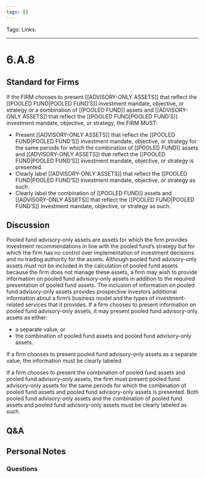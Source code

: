 ```yaml
---
tags: []
---
```

Tags:
Links: 
___
# 6.A.8
## Standard for Firms
If the FIRM chooses to present [[ADVISORY-ONLY ASSETS]] that reflect the [[POOLED FUND|POOLED FUND’S]] investment mandate, objective, or strategy or a combination of [[POOLED FUND]] assets and [[ADVISORY-ONLY ASSETS]] that reflect the [[POOLED FUND|POOLED FUND’S]] investment mandate, objective, or strategy, the FIRM MUST:
- Present [[ADVISORY-ONLY ASSETS]] that reflect the [[POOLED FUND|POOLED FUND’S]] investment mandate, objective, or strategy for the same periods for which the combination of [[POOLED FUND]] assets and [[ADVISORY-ONLY ASSETS]] that reflect the [[POOLED FUND|POOLED FUND’S]] investment mandate, objective, or strategy is presented.
- Clearly label [[ADVISORY-ONLY ASSETS]] that reflect the [[POOLED FUND|POOLED FUND’S]] investment mandate, objective, or strategy as such.
- Clearly label the combination of [[POOLED FUND]] assets and [[ADVISORY-ONLY ASSETS]] that reflect the [[POOLED FUND|POOLED FUND’S]] investment mandate, objective, or strategy as such.
## Discussion
Pooled fund advisory-only assets are assets for which the firm provides investment recommendations in line with the pooled fund’s strategy but for which the firm has no control over implementation of investment decisions and no trading authority for the assets. Although pooled fund advisory-only assets must not be included in the calculation of pooled fund assets because the firm does not manage these assets, a firm may wish to provide information on pooled fund advisory-only assets in addition to the required presentation of pooled fund assets. The inclusion of information on pooled fund advisory-only assets provides prospective investors additional information about a firm’s business model and the types of investment-related services that it provides. If a firm chooses to present information on pooled fund advisory-only assets, it may present pooled fund advisory-only assets as either:
- a separate value, or
- the combination of pooled fund assets and pooled fund advisory-only assets.

If a firm chooses to present pooled fund advisory-only assets as a separate value, the information must be clearly labeled.

If a firm chooses to present the combination of pooled fund assets and pooled fund advisory-only assets, the firm must present pooled fund advisory-only assets for the same periods for which the combination of pooled fund assets and pooled fund advisory-only assets is presented. Both pooled fund advisory-only assets and the combination of pooled fund assets and pooled fund advisory-only assets must be clearly labeled as such.
## Q&A

## Personal Notes

### Questions